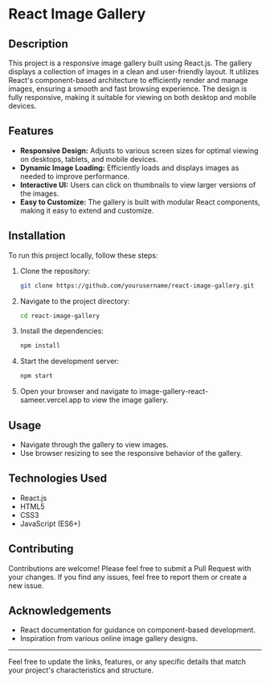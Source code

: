 # React Image Gallery

## Description

This project is a responsive image gallery built using React.js. The gallery displays a collection of images in a clean and user-friendly layout. It utilizes React's component-based architecture to efficiently render and manage images, ensuring a smooth and fast browsing experience. The design is fully responsive, making it suitable for viewing on both desktop and mobile devices.

## Features

- **Responsive Design:** Adjusts to various screen sizes for optimal viewing on desktops, tablets, and mobile devices.
- **Dynamic Image Loading:** Efficiently loads and displays images as needed to improve performance.
- **Interactive UI:** Users can click on thumbnails to view larger versions of the images.
- **Easy to Customize:** The gallery is built with modular React components, making it easy to extend and customize.

## Installation

To run this project locally, follow these steps:

1. Clone the repository:

    ```bash
    git clone https://github.com/yourusername/react-image-gallery.git
    ```

2. Navigate to the project directory:

    ```bash
    cd react-image-gallery
    ```

3. Install the dependencies:

    ```bash
    npm install
    ```

4. Start the development server:

    ```bash
    npm start
    ```

5. Open your browser and navigate to image-gallery-react-sameer.vercel.app to view the image gallery.

## Usage

- Navigate through the gallery to view images.
- Use browser resizing to see the responsive behavior of the gallery.

## Technologies Used

- React.js
- HTML5
- CSS3
- JavaScript (ES6+)

## Contributing

Contributions are welcome! Please feel free to submit a Pull Request with your changes. If you find any issues, feel free to report them or create a new issue.


## Acknowledgements

- React documentation for guidance on component-based development.
- Inspiration from various online image gallery designs.

---

Feel free to update the links, features, or any specific details that match your project's characteristics and structure.
